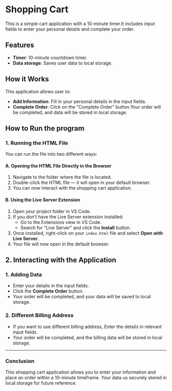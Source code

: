 # Shopping Cart 

This is a simple cart application with a 10-minute timer.It includes input fields to enter your personal details and complete your order.


## Features 

- **Timer**: 10-minute countdown timer.
- **Data storage**: Saves user data to local storage.


## How it Works

This application allows user to:

- **Add Information**: Fill in your personal details in the input fields.
- **Complete Order**: Click on the "Complete Order" button.Your order will be completed, and data will be stored in local storage.

## How to Run the program

### 1. Running the HTML File

You can run the file into two different ways:


#### A. **Opening the HTML File Directly in the Browser**

1. Navigate to the folder where the file is located.
2. Double-click the HTML file — it will open in your default browser.
3. You can now interact with the shopping cart application.

#### B. **Using the Live Server Extension**

1. Open your project folder in VS Code.
2. If you don’t have the Live Server extension installed:
   - Go to the Extensions view in VS Code.
   - Search for "Live Server" and click the **Install** button.
3. Once installed, right-click on your `index.html` file and select **Open with Live Server**.
4. Your file will now open in the default browser.



## 2. Interacting with the Application

### 1. **Adding Data**

- Enter your details in the input fields.
- Click the **Complete Order** button.
- Your order will be completed, and your data will be saved to local storage.


### 2. **Different Billing Address**

- If you want to use different billing address, Enter the details in relevant input fields.
- Your order will be completed, and the billing data will be stored in local storage.


---

### Conclusion

This shopping cart application allows you to enter your information and place an order within a 10-minute timeframe. Your data us securely stored in local storage for future reference.


